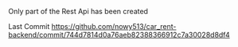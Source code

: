
Only part of the Rest Api has been created


Last Commit https://github.com/nowy513/car_rent-backend/commit/744d7814d0a76aeb82388366912c7a30028d8df4

